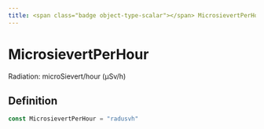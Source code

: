 ```yaml
---
title: <span class="badge object-type-scalar"></span> MicrosievertPerHour
---
```

# <span class="badge object-type-scalar"></span> MicrosievertPerHour

Radiation: microSievert/hour (µSv/h)

## Definition

```go
const MicrosievertPerHour = "radusvh"
```
